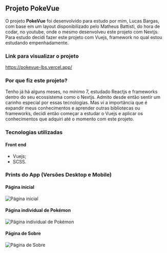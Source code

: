 ## Projeto PokeVue
O projeto **PokeVue** foi desenvolvido para estudo por mim, Lucas Bargas, com base em um layout disponibilizado pelo Matheus Battisti, do hora de codar, no youtube, onde o mesmo desenvolveu este projeto com Nextjs. Para estudo decidi fazer este projeto com Vuejs, framework no qual estou estudando empenhadamente.

### Link para visualizar o projeto
<https://pokevue-lbs.vercel.app/>

### Por que fiz este projeto?
Tenho já há alguns meses, no mínimo 7, estudado Reactjs e frameworks dentro do seu ecossistema como o Nextjs. Admito desde então sentir um carinho especial por essas tecnologias. Mas vi a importância que é expandir meus conhecimentos e aprender outras bibliotecas ou frameworks, decidi então começar a estudar o Vuejs e aplicar os conhecimentos que adquiri até o momento com este projeto.

### Tecnologias utilizadas
#### Front end
* Vuejs;
* SCSS.

### Prints do App (Versões Desktop e Mobile)

#### Página inicial
<img alt="Página inicial" src="https://i.ibb.co/L0Lhpy7/pokevue-home.png">

#### Página individual de Pokémon
<img alt="Página individual de Pokémon" src="https://i.ibb.co/bzVC3G2/pokevue-pokemon.png">

#### Página de Sobre
<img alt="Página de Sobre" src="https://i.ibb.co/KxL8xQR/pokevue-about.png">
